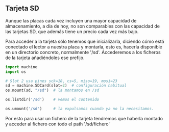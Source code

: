 ## Tarjeta SD

Aunque las placas cada vez incluyen una mayor capacidad de almacenamiento, a día de hoy, no son comparables con las capacidad de las tarjetas SD, que además tiene un precio cada vez más bajo.

Para acceder a la tarjeta sólo tenemos que inicializarla, diciendo cómo está conectado el lector a nuestra placa y montarla, esto es,  hacerla disponible en un directorio concreto, normalmente '/sd'. Accederemos a los ficheros de la tarjeta añadiéndoles ese prefijo.

```python
import machine
import os

# Slot 2 usa pines sck=18, cs=5, miso=19, mosi=23
sd = machine.SDCard(slot=2)  # configuración habitual
os.mount(sd, "/sd")  # la montamos en /sd

os.listdir('/sd')    # vemos el contenido

os.umount('/sd')     # la expulsamos cuando ya no la necesitamos.
```

Por esto para usar un fichero de la tarjeta tendremos que haberla montado y acceder al fichero con todo el path '/sd/fichero'

